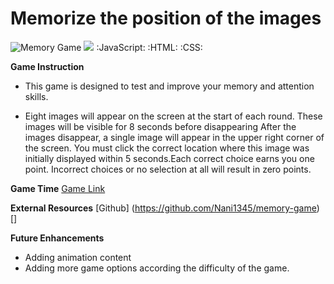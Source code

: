 # Memorize the position of the images
![Memory Game](../game1.jpg) 
![](../game2.jpg)
:JavaScript: :HTML: :CSS:


**Game Instruction**
* This game is designed to test and improve your memory and attention skills. 

* Eight images will appear on the screen at the start of each round. These images will be visible for 8 seconds before disappearing After the images disappear, a single image will appear in the upper right corner of the screen. You must click the correct location where this image was initially displayed within 5 seconds.Each correct choice earns you one point. Incorrect choices or no selection at all will result in zero points.

**Game Time**
[Game Link](https://nani1345.github.io/memory-game/)

**External Resources**
[Github] (https://github.com/Nani1345/memory-game)
[]

**Future Enhancements**
* Adding animation content
* Adding more game options according the difficulty of the game.


